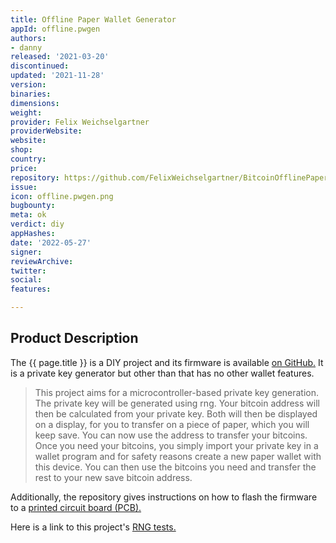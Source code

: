 ```yaml
---
title: Offline Paper Wallet Generator
appId: offline.pwgen
authors:
- danny
released: '2021-03-20'
discontinued: 
updated: '2021-11-28'
version: 
binaries: 
dimensions: 
weight: 
provider: Felix Weichselgartner
providerWebsite: 
website: 
shop: 
country: 
price: 
repository: https://github.com/FelixWeichselgartner/BitcoinOfflinePaperWalletGenerator
issue: 
icon: offline.pwgen.png
bugbounty: 
meta: ok
verdict: diy
appHashes: 
date: '2022-05-27'
signer: 
reviewArchive: 
twitter: 
social: 
features: 

---
```


## Product Description

The {{ page.title }} is a DIY project and its firmware is available [on GitHub.](https://github.com/FelixWeichselgartner/BitcoinOfflinePaperWalletGenerator) It is a private key generator but other than that has no other wallet features.

> This project aims for a microcontroller-based private key generation. The private key will be generated using rng. Your bitcoin address will then be calculated from your private key. Both will then be displayed on a display, for you to transfer on a piece of paper, which you will keep save. You can now use the address to transfer your bitcoins. Once you need your bitcoins, you simply import your private key in a wallet program and for safety reasons create a new paper wallet with this device. You can then use the bitcoins you need and transfer the rest to your new save bitcoin address.

Additionally, the repository gives instructions on how to flash the firmware to a [printed circuit board (PCB).](https://github.com/FelixWeichselgartner/BitcoinOfflinePaperWalletGenerator/blob/master/documentation/flash_pcb.md)

Here is a link to this project's [RNG tests.](https://github.com/FelixWeichselgartner/BitcoinOfflinePaperWalletGenerator/blob/master/tests/rng_validation/TEST.md)

